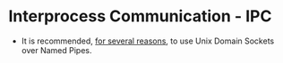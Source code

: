 # Interprocess Communication - IPC
- It is recommended, [for several reasons](https://stackoverflow.com/questions/9475442/unix-domain-socket-vs-named-pipes), to use Unix Domain Sockets over Named Pipes.
